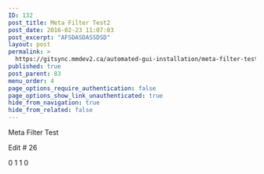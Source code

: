 ```yaml
---
ID: 132
post_title: Meta Filter Test2
post_date: 2016-02-23 11:07:03
post_excerpt: "AFSDASDASSDSD"
layout: post
permalink: >
  https://gitsync.mmdev2.ca/automated-gui-installation/meta-filter-test/
published: true
post_parent: 83
menu_order: 4
page_options_require_authentication: false
page_options_show_link_unauthenticated: true
hide_from_navigation: true
hide_from_related: false
---
```

Meta Filter Test

Edit # 26

0 1 1 0
